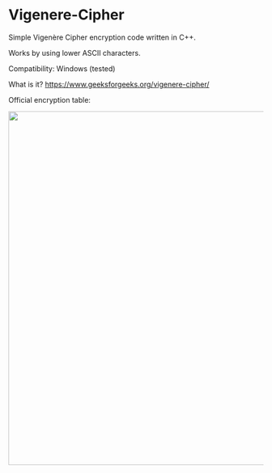# Vigenere-Cipher

Simple Vigenère Cipher encryption code written in C++.

Works by using lower ASCII characters.

Compatibility: Windows (tested)

What is it?
https://www.geeksforgeeks.org/vigenere-cipher/

Official encryption table:

<img src="https://2.bp.blogspot.com/-I7vYjD6JvOc/WeDtXdFFEiI/AAAAAAAAAs0/GhjQUlLpV0gUvHYIxi5xWR-bPJIto93QwCLcBGAs/s1600/VIGNERE%2BTABLE.PNG" align="left" width="700">

